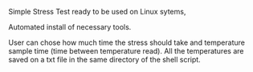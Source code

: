 Simple Stress Test ready to be used on Linux sytems,

Automated install of necessary tools.

User can chose how much time the stress should take and temperature sample time (time between temperature read).
All the temperatures are saved on a txt file in the same directory of the shell script.
